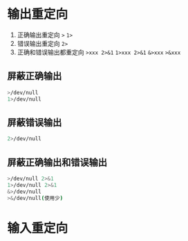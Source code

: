 # 输出重定向

1. 正确输出重定向 `>` `1>`
2. 错误输出重定向 `2>`
3. 正确和错误输出都重定向 `>xxx 2>&1` `1>xxx 2>&1` `&>xxx` `>&xxx`

## 屏蔽正确输出
```bash
>/dev/null
1>/dev/null
```

## 屏蔽错误输出
```bash
2>/dev/null
```

## 屏蔽正确输出和错误输出

```bash
>/dev/null 2>&1
1>/dev/null 2>&1
&>/dev/null
>&/dev/null(使用少)
```

# 输入重定向
